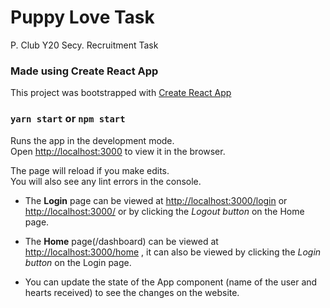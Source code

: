 # Puppy Love Task
P. Club Y20 Secy. Recruitment Task

### Made using Create React App
This project was bootstrapped with [Create React App](https://github.com/facebook/create-react-app)

### `yarn start` or `npm start`
Runs the app in the development mode.\
Open [http://localhost:3000](http://localhost:3000) to view it in the browser.

The page will reload if you make edits.\
You will also see any lint errors in the console.

- The **Login** page can be viewed at [http://localhost:3000/login](http://localhost:3000/login) or [http://localhost:3000/](http://localhost:3000) or by clicking the *Logout button* on the Home page.

- The **Home** page(/dashboard) can be viewed at [http://localhost:3000/home](http://localhost:3000/home) , it can also be viewed by clicking the *Login button* on the Login page.

- You can update the state of the App component (name of the user and hearts received) to see the changes on the website.
